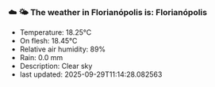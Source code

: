 ### ☁️ 🌤️  The weather in Florianópolis is: Florianópolis

- Temperature: 18.25°C
- On flesh: 18.45°C
- Relative air humidity: 89%
- Rain: 0.0 mm
- Description: Clear sky
- last updated: 2025-09-29T11:14:28.082563
